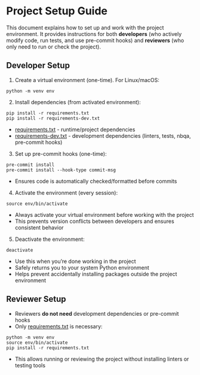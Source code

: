 # Project Setup Guide

This document explains how to set up and work with the project environment. It provides instructions for both **developers** (who actively modify code, run tests, and use pre-commit hooks) and **reviewers** (who only need to run or check the project).

## Developer Setup

1. Create a virtual environment (one-time). For Linux/macOS:

```
python -m venv env
```

2. Install dependencies (from activated environment):

```
pip install -r requirements.txt
pip install -r requirements-dev.txt
```

- [requirements.txt](../requirements.txt) - runtime/project dependencies
- [requirements-dev.txt](../requirements-dev.txt) - development dependencies (linters, tests, nbqa, pre-commit hooks)

3. Set up pre-commit hooks (one-time):

```
pre-commit install
pre-commit install --hook-type commit-msg
```

- Ensures code is automatically checked/formatted before commits

4. Activate the environment (every session):

```
source env/bin/activate
```

- Always activate your virtual environment before working with the project
- This prevents version conflicts between developers and ensures consistent behavior

5. Deactivate the environment:

```
deactivate
```

- Use this when you’re done working in the project
- Safely returns you to your system Python environment
- Helps prevent accidentally installing packages outside the project environment

## Reviewer Setup

- Reviewers **do not need** development dependencies or pre-commit hooks
- Only [requirements.txt](../requirements.txt) is necessary:

```
python -m venv env
source env/bin/activate
pip install -r requirements.txt
```

- This allows running or reviewing the project without installing linters or testing tools
